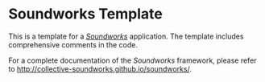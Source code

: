 # Soundworks Template

This is a template for a [*Soundworks*](https://github.com/collective-soundworks/soundworks/) application.
The template includes comprehensive comments in the code.

For a complete documentation of the *Soundworks* framework, please refer to http://collective-soundworks.github.io/soundworks/.
